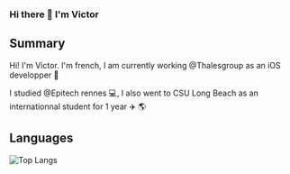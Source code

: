 ### Hi there 👋 I'm Victor

## Summary
Hi! I'm Victor. I'm french, I am currently working @Thalesgroup as an iOS developper 🍎  
  
I studied @Epitech rennes 💻, I also went to CSU Long Beach as an internationnal student for 1 year :airplane: :earth_americas:  

## Languages 
![Top Langs](https://github-readme-stats.vercel.app/api/top-langs/?username=Dleyzzex&theme=graywhite&layout=compact&langs_count=6)
